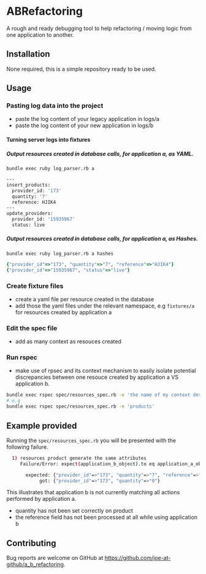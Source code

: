 # ABRefactoring

A rough and ready debugging tool to help refactoring / moving logic from one application to another.

## Installation

None required, this is a simple repository ready to be used.

## Usage
### Pasting log data into the project
- paste the log content of your legacy application in logs/a
- paste the log content of your new application in logs/b

#### Turning server logs into fixtures
##### Output resources created in database calls, for application a, as YAML.
`bundle exec ruby log_parser.rb a`
```bash
---
insert_products:
  provider_id: '173'
  quantity: '7'
  reference: HJIK4
---
update_providers:
  provider_id: '15935967'
  status: live
```

##### Output resources created in database calls, for application a, as Hashes.
`bundle exec ruby log_parser.rb a hashes`

```ruby
{"provider_id"=>"173", "quantity"=>"7", "reference"=>"HJIK4"}
{"provider_id"=>"15935967", "status"=>"live"}
```

### Create fixture files
- create a yaml file per resource created in the database
- add those the yaml files under the relevant namespace, e.g `fixtures/a` for resources created by application a

### Edit the spec file
- add as many context as resouces created

### Run rspec
- make use of rpsec and its context mechanism to easily isolate potential discrepancies between one resouce created by application a VS application b.

```bash
bundle exec rspec spec/resources_spec.rb -e 'the name of my context describing a resource'
# e.g
bundle exec rspec spec/resources_spec.rb -e 'products'
```

## Example provided
Running the `spec/resources_spec.rb` you will be presented with the following failure.

```bash
  1) resources product generate the same attributes
     Failure/Error: expect(application_b_object).to eq application_a_object

       expected: {"provider_id"=>"173", "quantity"=>"7", "reference"=>"HJIK4"}
            got: {"provider_id"=>"173", "quantity"=>"0"}
```

This illustrates that application b is not currently matching all actions performed by application a.
- quantity has not been set correctly on product
- the reference field has not been processed at all while using application b

## Contributing

Bug reports are welcome on GitHub at https://github.com/joe-at-github/a_b_refactoring.
